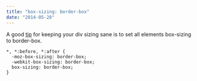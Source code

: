 ```yaml
---
title: "box-sizing: border-box"
date: "2014-05-28"
---
```


A good [tip](http://www.paulirish.com/2012/box-sizing-border-box-ftw/) for keeping your div sizing sane is to set all elements box-sizing to border-box.

```
*, *:before, *:after {
  -moz-box-sizing: border-box;
  -webkit-box-sizing: border-box;
  box-sizing: border-box;
}

```
